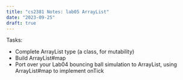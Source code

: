 ```yaml
---
title: "cs2381 Notes: lab05 ArrayList"
date: "2023-09-25"
draft: true
---
```


Tasks:

 - Complete ArrayList type (a class, for mutability)
 - Build ArrayList#map
 - Port over your Lab04 bouncing ball simulation to ArrayList,
   using ArrayList#map to implement onTick
 

